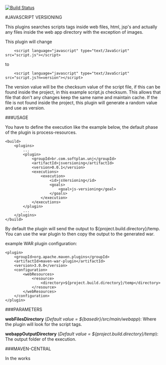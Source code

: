 [![Build Status](https://travis-ci.org/softplan/jsversioning-maven-plugin.svg?branch=wip)](https://travis-ci.org/softplan/jsversioning-maven-plugin)

#JAVASCRIPT VERSIONING

This plugins searches scripts tags inside web files, html, jsp's and actually any files inside the web app directory with the exception of images.

This plugin will change

		<script language="javascript" type="text/JavaScript" src="script.js"></script>
    
to

		<script language="javascript" type="text/JavaScript" src="script.js?n=version"></script>

The version value will be the checksum value of the script file, if this can be found inside the project, in this example script.js checksum. This allows that file that don't any changes keep the same name and maintain cache. If the file is not found inside the project, this plugin will generate a random value and use as version.

###USAGE

You have to define the execution like the example below, the default phase of the plugin is process-resources.

	<build>
		<plugins>
			...
			<plugin>
				<groupId>br.com.softplan.unj</groupId>
				<artifactId>jsversioning</artifactId>
				<version>0.0.1</version>
				<executions>
					<execution>
						<id>jsVersioning</id>
						<goals>
							<goal>js-versioning</goal>
						</goals>
					</execution>
				</executions>
			</plugin>
			...
		</plugins>
	</build>

By default the plugin will send the output to ${project.build.directory}/temp. You can use the war plugin to then copy the output to the generated war.

example WAR plugin configuration:
        
    <plugin>
        <groupId>org.apache.maven.plugins</groupId>
        <artifactId>maven-war-plugin</artifactId>
        <version>3.0.0</version>
        <configuration>
            <webResources>
                <resource>
                    <directory>${project.build.directory}/temp</directory>
                </resource>
            </webResources>
        </configuration>
    </plugin>

###PARAMETERS

**webFilesDirectory** (*Default value = ${basedir}/src/main/webapp*): Where the plugin will look for the script tags.

**webappOutputDirectory** (*Default value = ${project.build.directory}/temp*): The output folder of the execution.

###MAVEN-CENTRAL

In the works 
